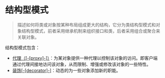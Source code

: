 # 结构型模式

> 描述如何将类或对象按某种布局组成更大的结构，它分为类结构型模式和对象结构型模式，前者采用继承机制来组织接口和类，后者采用组合或聚合来关联对象。

结构型模式包含：
* [代理（[-[proxy]-]）](/other/DesignPattern/StructuralPattern/proxy)：为某对象提供一种代理以控制该对象的访问。即客户端通过代理间接地访问该对象，从而限制、增强或修改该对象的一些特性。
* [装饰[-[decorator]-]](/other/DesignPattern/StructurealPattern/decorator)：动态的为一些对象添加新的职能。